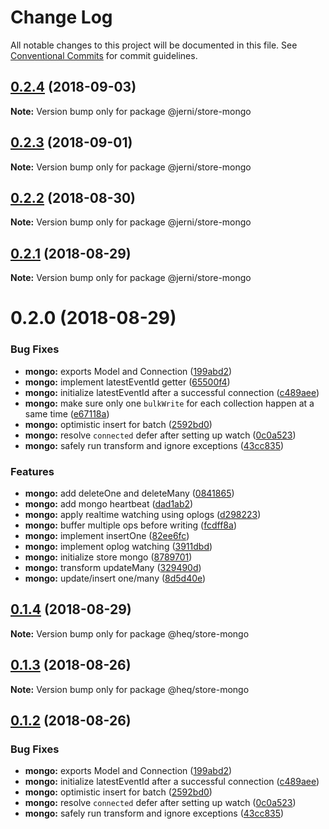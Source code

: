 # Change Log

All notable changes to this project will be documented in this file.
See [Conventional Commits](https://conventionalcommits.org) for commit guidelines.

<a name="0.2.4"></a>
## [0.2.4](https://github.com/tungv/jerni/compare/@jerni/store-mongo@0.2.3...@jerni/store-mongo@0.2.4) (2018-09-03)




**Note:** Version bump only for package @jerni/store-mongo

<a name="0.2.3"></a>
## [0.2.3](https://github.com/tungv/jerni/compare/@jerni/store-mongo@0.2.2...@jerni/store-mongo@0.2.3) (2018-09-01)




**Note:** Version bump only for package @jerni/store-mongo

<a name="0.2.2"></a>
## [0.2.2](https://github.com/tungv/jerni/compare/@jerni/store-mongo@0.2.1...@jerni/store-mongo@0.2.2) (2018-08-30)




**Note:** Version bump only for package @jerni/store-mongo

<a name="0.2.1"></a>
## [0.2.1](https://github.com/tungv/jerni/compare/@jerni/store-mongo@0.2.0...@jerni/store-mongo@0.2.1) (2018-08-29)




**Note:** Version bump only for package @jerni/store-mongo

<a name="0.2.0"></a>
# 0.2.0 (2018-08-29)


### Bug Fixes

* **mongo:** exports Model and Connection ([199abd2](https://github.com/tungv/jerni/commit/199abd2))
* **mongo:** implement latestEventId getter ([65500f4](https://github.com/tungv/jerni/commit/65500f4))
* **mongo:** initialize latestEventId after a successful connection ([c489aee](https://github.com/tungv/jerni/commit/c489aee))
* **mongo:** make sure only one `bulkWrite` for each collection happen at a same time ([e67118a](https://github.com/tungv/jerni/commit/e67118a))
* **mongo:** optimistic insert for batch ([2592bd0](https://github.com/tungv/jerni/commit/2592bd0))
* **mongo:** resolve `connected` defer after setting up watch ([0c0a523](https://github.com/tungv/jerni/commit/0c0a523))
* **mongo:** safely run transform and ignore exceptions ([43cc835](https://github.com/tungv/jerni/commit/43cc835))


### Features

* **mongo:** add deleteOne and deleteMany ([0841865](https://github.com/tungv/jerni/commit/0841865))
* **mongo:** add mongo heartbeat ([dad1ab2](https://github.com/tungv/jerni/commit/dad1ab2))
* **mongo:** apply realtime watching using oplogs ([d298223](https://github.com/tungv/jerni/commit/d298223))
* **mongo:** buffer multiple ops before writing ([fcdff8a](https://github.com/tungv/jerni/commit/fcdff8a))
* **mongo:** implement insertOne ([82ee6fc](https://github.com/tungv/jerni/commit/82ee6fc))
* **mongo:** implement oplog watching ([3911dbd](https://github.com/tungv/jerni/commit/3911dbd))
* **mongo:** initialize store mongo ([8789701](https://github.com/tungv/jerni/commit/8789701))
* **mongo:** transform updateMany ([329490d](https://github.com/tungv/jerni/commit/329490d))
* **mongo:** update/insert one/many ([8d5d40e](https://github.com/tungv/jerni/commit/8d5d40e))




<a name="0.1.4"></a>
## [0.1.4](https://github.com/tungv/heq/compare/@heq/store-mongo@0.1.3...@heq/store-mongo@0.1.4) (2018-08-29)




**Note:** Version bump only for package @heq/store-mongo

<a name="0.1.3"></a>
## [0.1.3](https://github.com/tungv/heq/compare/@heq/store-mongo@0.1.2...@heq/store-mongo@0.1.3) (2018-08-26)




**Note:** Version bump only for package @heq/store-mongo

<a name="0.1.2"></a>
## [0.1.2](https://github.com/tungv/heq/compare/@heq/store-mongo@0.1.1...@heq/store-mongo@0.1.2) (2018-08-26)


### Bug Fixes

* **mongo:** exports Model and Connection ([199abd2](https://github.com/tungv/heq/commit/199abd2))
* **mongo:** initialize latestEventId after a successful connection ([c489aee](https://github.com/tungv/heq/commit/c489aee))
* **mongo:** optimistic insert for batch ([2592bd0](https://github.com/tungv/heq/commit/2592bd0))
* **mongo:** resolve `connected` defer after setting up watch ([0c0a523](https://github.com/tungv/heq/commit/0c0a523))
* **mongo:** safely run transform and ignore exceptions ([43cc835](https://github.com/tungv/heq/commit/43cc835))
